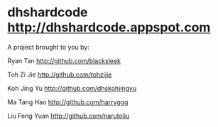 dhshardcode
http://dhshardcode.appspot.com
===========
A project brought to you by:

Ryan Tan     http://github.com/blacksleek

Toh Zi Jie   http://github.com/tohzijie

Koh Jing Yu  http://github.com/dhskohjingyu

Ma Tang Hao  http://github.com/harryggg

Liu Feng Yuan http://github.com/narutoliu
